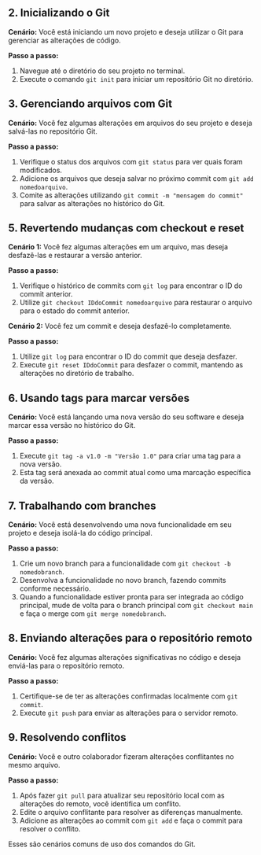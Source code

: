 ## 2. Inicializando o Git

**Cenário:** Você está iniciando um novo projeto e deseja utilizar o Git para gerenciar as alterações de código.

**Passo a passo:**
1. Navegue até o diretório do seu projeto no terminal.
2. Execute o comando `git init` para iniciar um repositório Git no diretório.

## 3. Gerenciando arquivos com Git

**Cenário:** Você fez algumas alterações em arquivos do seu projeto e deseja salvá-las no repositório Git.

**Passo a passo:**
1. Verifique o status dos arquivos com `git status` para ver quais foram modificados.
2. Adicione os arquivos que deseja salvar no próximo commit com `git add nomedoarquivo`.
3. Comite as alterações utilizando `git commit -m "mensagem do commit"` para salvar as alterações no histórico do Git.

## 5. Revertendo mudanças com checkout e reset

**Cenário 1:** Você fez algumas alterações em um arquivo, mas deseja desfazê-las e restaurar a versão anterior.

**Passo a passo:**
1. Verifique o histórico de commits com `git log` para encontrar o ID do commit anterior.
2. Utilize `git checkout IDdoCommit nomedoarquivo` para restaurar o arquivo para o estado do commit anterior.

**Cenário 2:** Você fez um commit e deseja desfazê-lo completamente.

**Passo a passo:**
1. Utilize `git log` para encontrar o ID do commit que deseja desfazer.
2. Execute `git reset IDdoCommit` para desfazer o commit, mantendo as alterações no diretório de trabalho.

## 6. Usando tags para marcar versões

**Cenário:** Você está lançando uma nova versão do seu software e deseja marcar essa versão no histórico do Git.

**Passo a passo:**
1. Execute `git tag -a v1.0 -m "Versão 1.0"` para criar uma tag para a nova versão.
2. Esta tag será anexada ao commit atual como uma marcação específica da versão.

## 7. Trabalhando com branches

**Cenário:** Você está desenvolvendo uma nova funcionalidade em seu projeto e deseja isolá-la do código principal.

**Passo a passo:**
1. Crie um novo branch para a funcionalidade com `git checkout -b nomedobranch`.
2. Desenvolva a funcionalidade no novo branch, fazendo commits conforme necessário.
3. Quando a funcionalidade estiver pronta para ser integrada ao código principal, mude de volta para o branch principal com `git checkout main` e faça o merge com `git merge nomedobranch`.

## 8. Enviando alterações para o repositório remoto

**Cenário:** Você fez algumas alterações significativas no código e deseja enviá-las para o repositório remoto.

**Passo a passo:**
1. Certifique-se de ter as alterações confirmadas localmente com `git commit`.
2. Execute `git push` para enviar as alterações para o servidor remoto.

## 9. Resolvendo conflitos

**Cenário:** Você e outro colaborador fizeram alterações conflitantes no mesmo arquivo.

**Passo a passo:**
1. Após fazer `git pull` para atualizar seu repositório local com as alterações do remoto, você identifica um conflito.
2. Edite o arquivo conflitante para resolver as diferenças manualmente.
3. Adicione as alterações ao commit com `git add` e faça o commit para resolver o conflito.

Esses são cenários comuns de uso dos comandos do Git.
